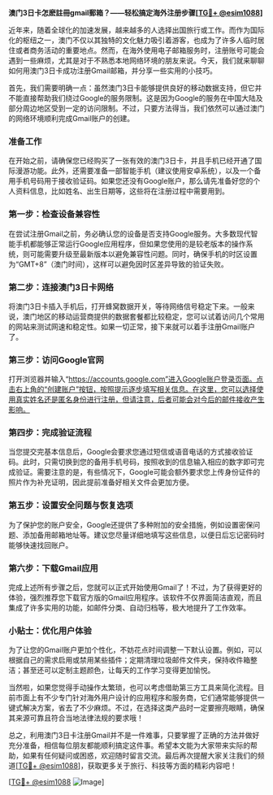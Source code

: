 **澳门3日卡怎麽註冊gmail郵箱？——轻松搞定海外注册步骤[[TG💪+ @esim1088](https://t.me/s/esim1088)]**

近年来，随着全球化的加速发展，越来越多的人选择出国旅行或工作。而作为国际化的枢纽之一，澳门不仅以其独特的文化魅力吸引着游客，也成为了许多人临时居住或者商务活动的重要地点。然而，在海外使用电子邮箱服务时，注册账号可能会遇到一些麻烦，尤其是对于不熟悉本地网络环境的朋友来说。今天，我们就来聊聊如何用澳门3日卡成功注册Gmail邮箱，并分享一些实用的小技巧。

首先，我们需要明确一点：虽然澳门3日卡能够提供良好的移动数据支持，但它并不能直接帮助我们绕过Google的服务限制。这是因为Google的服务在中国大陆及部分周边地区受到一定的访问限制。不过，只要方法得当，我们依然可以通过澳门的网络环境顺利完成Gmail账户的创建。

### **准备工作**
在开始之前，请确保您已经购买了一张有效的澳门3日卡，并且手机已经开通了国际漫游功能。此外，还需要准备一部智能手机（建议使用安卓系统），以及一个备用手机号码用于接收验证码。如果您还没有Google账户，那么请先准备好您的个人资料信息，比如姓名、出生日期等，这些将在注册过程中需要用到。

### **第一步：检查设备兼容性**
在尝试注册Gmail之前，务必确认您的设备是否支持Google服务。大多数现代智能手机都能够正常运行Google应用程序，但如果您使用的是较老版本的操作系统，则可能需要升级至最新版本以避免兼容性问题。同时，确保手机的时区设置为“GMT+8”（澳门时间），这样可以避免因时区差异导致的验证失败。

### **第二步：连接澳门3日卡网络**
将澳门3日卡插入手机后，打开蜂窝数据开关，等待网络信号稳定下来。一般来说，澳门地区的移动运营商提供的数据套餐都比较稳定，您可以试着访问几个常用的网站来测试网速和稳定性。如果一切正常，接下来就可以着手注册Gmail账户了。

### **第三步：访问Google官网**
打开浏览器并输入“https://accounts.google.com”进入Google账户登录页面。点击右上角的“创建账户”按钮，按照提示逐步填写相关信息。在这里，您可以选择使用真实姓名还是匿名身份进行注册，但请注意，后者可能会对今后的邮件接收产生影响。

### **第四步：完成验证流程**
当您提交完基本信息后，Google会要求您通过短信或语音电话的方式接收验证码。此时，只需切换到您的备用手机号码，按照收到的信息输入相应的数字即可完成验证。需要注意的是，有些情况下，Google可能会额外要求您上传身份证件的照片作为补充证明，因此提前准备好相关文件会更加方便。

### **第五步：设置安全问题与恢复选项**
为了保护您的账户安全，Google还提供了多种附加的安全措施，例如设置密保问题、添加备用邮箱地址等。建议您尽量详细地填写这些信息，以便日后忘记密码时能够快速找回账户。

### **第六步：下载Gmail应用**
完成上述所有步骤之后，您就可以正式开始使用Gmail了！不过，为了获得更好的体验，强烈推荐您下载官方版的Gmail应用程序。该软件不仅界面简洁直观，而且集成了许多实用的功能，如邮件分类、自动归档等，极大地提升了工作效率。

### **小贴士：优化用户体验**
为了让您的Gmail账户更加个性化，不妨花点时间调整一下默认设置。例如，可以根据自己的需求启用或禁用某些插件；定期清理垃圾邮件文件夹，保持收件箱整洁；甚至还可以定制主题颜色，让每天的工作学习变得更加愉悦。

当然啦，如果您觉得手动操作太繁琐，也可以考虑借助第三方工具来简化流程。目前市面上有不少专门针对海外用户设计的应用程序和服务商，它们通常能够提供一键式解决方案，省去了不少麻烦。不过，在选择这类产品时一定要擦亮眼睛，确保其来源可靠且符合当地法律法规的要求哦！

总之，利用澳门3日卡注册Gmail并不是一件难事，只要掌握了正确的方法并做好充分准备，相信每位朋友都能顺利搞定这件事。希望本文能为大家带来实际的帮助，如果有任何疑问或困惑，欢迎随时留言交流。最后再次提醒大家关注我们的频道[[TG💪+ @esim1088](https://t.me/s/esim1088)]，获取更多关于旅行、科技等方面的精彩内容吧！

[[TG💪+ @esim1088](https://t.me/s/esim1088) ![Image](https://i.postimg.cc/4NQfJmqS/Snipaste-2025-05-13-00-14-12.png)]